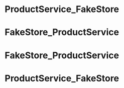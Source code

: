 # ProductService_FakeStore
# FakeStore_ProductService
# FakeStore_ProductService
# ProductService_FakeStore
